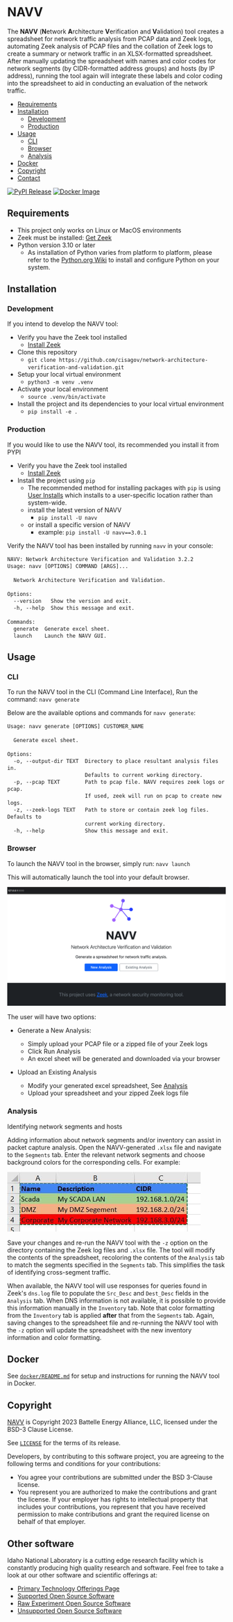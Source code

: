 # NAVV #

The **NAVV** (**N**etwork **A**rchitecture **V**erification and **V**alidation) tool creates a spreadsheet for network traffic analysis from PCAP data and Zeek logs, automating Zeek analysis of PCAP files and the collation of Zeek logs to create a summary or network traffic in an XLSX-formatted spreadsheet. After manually updating the spreadsheet with names and color codes for network segments (by CIDR-formatted address groups) and hosts (by IP address), running the tool again will integrate these labels and color coding into the spreadsheet to aid in conducting an evaluation of the network traffic. 

* [Requirements](#Requirements)
* [Installation](#Installation)
    * [Development](#Development)
    * [Production](#Production)
* [Usage](#Usage)
    * [CLI](#CLI)
    * [Browser](#Browser)
    * [Analysis](#Analysis)
* [Docker](#Docker)
* [Copyright](#Copyright)
* [Contact](#Contact)

[![PyPI Release](https://img.shields.io/pypi/v/navv)](https://pypi.python.org/pypi/navv/)
[![Docker Image](https://github.com/cisagov/network-architecture-verification-and-validation/workflows/navv-build-push-ghcr/badge.svg)](https://github.com/cisagov/network-architecture-verification-and-validation/actions)

## Requirements ##

- This project only works on Linux or MacOS environments
- Zeek must be installed: [Get Zeek](https://zeek.org/get-zeek/)
- Python version 3.10 or later
  - As installation of Python varies from platform to platform, please refer to the [Python.org Wiki](https://wiki.python.org/moin/BeginnersGuide/Download) to install and configure Python on your system.

## Installation ##

### Development ###

If you intend to develop the NAVV tool:
- Verify you have the Zeek tool installed
  - [Install Zeek](https://zeek.org/get-zeek/)
- Clone this repository
  - `git clone https://github.com/cisagov/network-architecture-verification-and-validation.git`
- Setup your local virtual environment
  - `python3 -m venv .venv`
- Activate your local environment
  - `source .venv/bin/activate`
- Install the project and its dependencies to your local virtual environment
  - `pip install -e .`

### Production ###

If you would like to use the NAVV tool, its recommended you install it from PYPI
- Verify you have the Zeek tool installed
  - [Install Zeek](https://zeek.org/get-zeek/)
- Install the project using `pip`
  - The recommended method for installing packages with `pip` is using [User Installs](https://pip.pypa.io/en/stable/user_guide/#user-installs) which installs to a user-specific location rather than system-wide.
  - install the latest version of NAVV
    - `pip install -U navv`
  - or install a specific version of NAVV
    - example:  `pip install -U navv==3.0.1`

Verify the NAVV tool has been installed by running `navv` in your console:

```shell
NAVV: Network Architecture Verification and Validation 3.2.2
Usage: navv [OPTIONS] COMMAND [ARGS]...

  Network Architecture Verification and Validation.

Options:
  --version   Show the version and exit.
  -h, --help  Show this message and exit.

Commands:
  generate  Generate excel sheet.
  launch    Launch the NAVV GUI.
```

## Usage ##

### CLI ###

To run the NAVV tool in the CLI (Command Line Interface), Run the command: `navv generate`

Below are the available options and commands for `navv generate`:
```shell
Usage: navv generate [OPTIONS] CUSTOMER_NAME

  Generate excel sheet.

Options:
  -o, --output-dir TEXT  Directory to place resultant analysis files in.
                         Defaults to current working directory.
  -p, --pcap TEXT        Path to pcap file. NAVV requires zeek logs or pcap.
                         If used, zeek will run on pcap to create new logs.
  -z, --zeek-logs TEXT   Path to store or contain zeek log files. Defaults to
                         current working directory.
  -h, --help             Show this message and exit.
```

### Browser ###

To launch the NAVV tool in the browser, simply run: `navv launch`

This will automatically launch the tool into your default browser.

![](./docs/images/navv-gui.png)

The user will have two options:

- Generate a New Analysis:
  - Simply upload your PCAP file or a zipped file of your Zeek logs
  - Click Run Analysis
  - An excel sheet will be generated and downloaded via your browser

- Upload an Existing Analysis
  - Modify your generated excel spreadsheet, See [Analysis](#Analysis)
  - Upload your spreadsheet and your zipped Zeek logs file

### Analysis ###

Identifying network segments and hosts

Adding information about network segments and/or inventory can assist in packet capture analysis. Open the NAVV-generated `.xlsx` file and navigate to the `Segments` tab. Enter the relevant network segments and choose background colors for the corresponding cells. For example: 

![](./docs/images/segments.png)

Save your changes and re-run the NAVV tool with the `-z` option on the directory containing the Zeek log files and `.xlsx` file. The tool will modify the contents of the spreadsheet, recoloring the contents of the `Analysis` tab to match the segments specified in the `Segments` tab. This simplifies the task of identifying cross-segment traffic.

When available, the NAVV tool will use responses for queries found in Zeek's `dns.log` file to populate the `Src_Desc` and `Dest_Desc` fields in the `Analysis` tab. When DNS information is not available, it is possible to provide this information manually in the `Inventory` tab. Note that color formatting from the `Inventory` tab is applied **after** that from the `Segments` tab. Again, saving changes to the spreadsheet file and re-running the NAVV tool with the `-z` option will update the spreadsheet with the new inventory information and color formatting.

## Docker ##

See [`docker/README.md`](./docker/README.md) for setup and instructions for running the NAVV tool in Docker.

## Copyright ##

[NAVV](https://github.com/cisagov/network-architecture-verification-and-validation) is Copyright 2023 Battelle Energy Alliance, LLC, licensed under the BSD-3 Clause License.

See [`LICENSE`](./LICENSE) for the terms of its release.

Developers, by contributing to this software project, you are agreeing to the following terms and conditions for your contributions:

* You agree your contributions are submitted under the BSD 3-Clause license.
* You represent you are authorized to make the contributions and grant the license. If your employer has rights to intellectual property that includes your contributions, you represent that you have received permission to make contributions and grant the required license on behalf of that employer.

## Other software ##

Idaho National Laboratory is a cutting edge research facility which is constantly producing high quality research and software. Feel free to take a look at our other software and scientific offerings at:

* [Primary Technology Offerings Page](https://www.inl.gov/inl-initiatives/technology-deployment)
* [Supported Open Source Software](https://github.com/cisagov)
* [Raw Experiment Open Source Software](https://github.com/IdahoLabResearch)
* [Unsupported Open Source Software](https://github.com/IdahoLabCuttingBoard)

